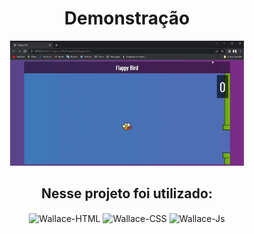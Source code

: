 <div align="center" >
<h1> Demonstração </h1>
<p ><img height="200em" src="src/assets/lv_0_20220907130712.gif"></p>
  <h2> Nesse projeto foi utilizado: </h2>
<img align="center" alt="Wallace-HTML" height="30" width="40"
src="https://cdn.jsdelivr.net/gh/devicons/devicon/icons/html5/html5-original.svg" />
 <img align="center" alt="Wallace-CSS" height="30" width="40" 
src="https://cdn.jsdelivr.net/gh/devicons/devicon/icons/css3/css3-original.svg" />
 <img align="center" alt="Wallace-Js" height="30" width="40" 
 src="https://cdn.jsdelivr.net/gh/devicons/devicon/icons/javascript/javascript-original.svg" />
</div>
